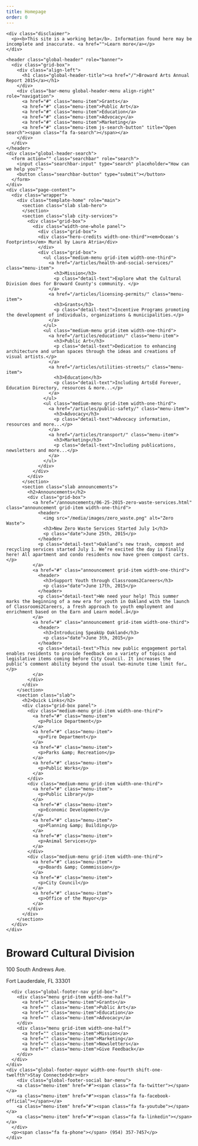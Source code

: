```yaml
---
title: Homepage
order: 0
---
```


<head>
  <title>Chime Starter</title>
  <meta charset="utf-8">
  <meta http-equiv="X-UA-Compatible" content="IE=edge">
  <meta name="viewport" content="width=device-width, initial-scale=1, maximum-scale=1">
  <meta name="description" content="A starter kit for government sites built with the Chime CMS
  ">
  <script src="https://use.typekit.net/ruo2kru.js"></script>
<script>try{Typekit.load({ async: true });}catch(e){}</script>
  <link rel="stylesheet" href="/css/main.css">
  <link rel="stylesheet" href="//maxcdn.bootstrapcdn.com/font-awesome/4.3.0/css/font-awesome.min.css">
  <link rel="canonical" href="//">
  <link rel="alternate" type="application/rss+xml" title="Chime Starter" href="//feed.xml" />
  <!--[if lt IE 9]>
    <script src="//html5shiv.googlecode.com/svn/trunk/html5.js"></script>
    <script src="//s3.amazonaws.com/nwapi/nwmatcher/nwmatcher-1.2.5-min.js"></script>
    <script src="/js/selectivizr-min-1.0.2.js"></script>
    <![endif]-->
  </head>
  <body class="homepage">

    <div class="disclaimer">
      <p><b>This site is a working beta</b>. Information found here may be incomplete and inaccurate. <a href="">Learn more</a></p>
    </div>

    <header class="global-header" role="banner">
      <div class="grid-box">
        <div class="align-left">
          <h1 class="global-header-title"><a href="/">Broward Arts Annual Report 2015</a></h1>
        </div>
        <div class="bar-menu global-header-menu align-right" role="navigation">
          <a href="#" class="menu-item">Grants</a>
          <a href="#" class="menu-item">Public Art</a>
          <a href="#" class="menu-item">Education</a>
          <a href="#" class="menu-item">Advocacy</a>
          <a href="#" class="menu-item">Marketing</a>
          <a href="#" class="menu-item js-search-button" title="Open search"><span class="fa fa-search"></span></a>
        </div>
      </div>
    </header>
    <div class="global-header-search">
      <form action="" class="searchbar" role="search">
        <input class="searchbar-input" type="search" placeholder="How can we help you?">
        <button class="searchbar-button" type="submit"></button>
      </form>
    </div>
    <div class="page-content">
      <div class="wrapper">
        <div class="template-home" role="main">
          <section class="slab slab-hero">
          </section>
          <section class="slab city-services">
            <div class="grid-box">
              <div class="width-one-whole panel">
                <div class="grid-box">
                <div class="hero-credits width-one-third"><em>Ocean's Footprints</em> Mural by Laura Atria</div>
                </div>
                <div class="grid-box">
                  <ul class="medium-menu grid-item width-one-third">
                    <a href="/articles/health-and-social-services/" class="menu-item">
                      <h3>Mission</h3>
                      <p class="detail-text">Explore what the Cultural Division does for Broward County's community. </p>
                    </a>  
                    <a href="/articles/licensing-permits/" class="menu-item">
                      <h3>Grants</h3>
                      <p class="detail-text">Incentive Programs promoting the development of individuals, organizations & municipalities.</p>
                    </a>   
                  </ul>
                  <ul class="medium-menu grid-item width-one-third">
                    <a href="/articles/education/" class="menu-item">
                      <h3>Public Art</h3>
                      <p class="detail-text">Dedication to enhancing architecture and urban spaces through the ideas and creations of visual artists.</p>
                    </a>  
                    <a href="/articles/utilities-streets/" class="menu-item">
                      <h3>Education</h3>
                      <p class="detail-text">Including ArtsEd Forever, Education Directory, resources & more...</p>
                    </a>   
                  </ul>
                  <ul class="medium-menu grid-item width-one-third">
                    <a href="/articles/public-safety/" class="menu-item">
                      <h3>Advocacy</h3>
                      <p class="detail-text">Advocacy information, resources and more...</p>
                    </a>  
                    <a href="/articles/transport/" class="menu-item">
                      <h3>Marketing</h3>
                      <p class="detail-text">Including publications, newsletters and more...</p>
                    </a>  
                  </ul>
                </div>
              </div>
            </div>
          </section>
          <section class="slab announcements">
            <h2>Announcements</h2>
            <div class="grid-box">
              <a href="/announcements/06-25-2015-zero-waste-services.html" class="announcement grid-item width-one-third">
                <header>
                  <img src="/media/images/zero_waste.png" alt="Zero Waste">
                  <h3>New Zero Waste Services Started July 1</h3>
                  <p class="date">June 25th, 2015</p>
                </header>
                <p class="detail-text">Oakland’s new trash, compost and recycling services started July 1. We’re excited the day is finally here! All apartment and condo residents now have green compost carts.</p>
              </a>
              <a href="#" class="announcement grid-item width-one-third">
                <header>
                  <h3>Support Youth through Classrooms2Careers</h3>
                  <p class="date">June 17th, 2015</p>
                </header>
                <p class="detail-text">We need your help! This summer marks the beginning of a new era for youth in Oakland with the launch of Classrooms2Careers, a fresh approach to youth employment and enrichment based on the Earn and Learn model.å</p>
              </a>
              <a href="#" class="announcement grid-item width-one-third">
                <header>
                  <h3>Introducing SpeakUp Oakland</h3>
                  <p class="date">June 3th, 2015</p>
                </header>
                <p class="detail-text">This new public engagement portal enables residents to provide feedback on a variety of topics and legislative items coming before City Council. It increases the public’s comment ability beyond the usual two-minute time limit for…</p>
              </a>
            </div>
          </div>
        </section>
        <section class="slab">
          <h2>Quick Links</h2>
          <div class="grid-box panel">
            <div class="medium-menu grid-item width-one-third">
              <a href="#" class="menu-item">
                <p>Police Department</p>
              </a>
              <a href="#" class="menu-item">
                <p>Fire Department</p>
              </a>
              <a href="#" class="menu-item">
                <p>Parks &amp; Recreation</p>
              </a>
              <a href="#" class="menu-item">
                <p>Public Works</p>
              </a>
            </div>
            <div class="medium-menu grid-item width-one-third">
              <a href="#" class="menu-item">
                <p>Public Library</p>
              </a>
              <a href="#" class="menu-item">
                <p>Economic Development</p>
              </a>
              <a href="#" class="menu-item">
                <p>Planning &amp; Building</p>
              </a>
              <a href="#" class="menu-item">
                <p>Animal Services</p>
              </a>
            </div>
            <div class="medium-menu grid-item width-one-third">
              <a href="#" class="menu-item">
                <p>Boards &amp; Commmission</p>
              </a>
              <a href="#" class="menu-item">
                <p>City Council</p>
              </a>
              <a href="#" class="menu-item">
                <p>Office of the Mayor</p>
              </a>
            </div>
          </div>
        </section>
      </div>
    </div>
  </div>
<footer class="global-footer" role="contentinfo">
  <div class="grid-box">
    <div class="grid-item width-one-fourth">
      <h1 class="global-footer-title h3">Broward Cultural Division</h1>
      <div class="address">
        <p>100 South Andrews Ave.</p>
        <p>Fort Lauderdale, FL 33301</p>
      </div>
    </div>
    <div class="grid-item width-one-third shift-one-twelfth">

      <div class="global-footer-nav grid-box">
        <div class="menu grid-item width-one-half">
          <a href="" class="menu-item">Grants</a>      
          <a href="" class="menu-item">Public Art</a>
          <a href="" class="menu-item">Education</a>
          <a href="" class="menu-item">Advocacy</a>
        </div>
        <div class="menu grid-item width-one-half">
          <a href="" class="menu-item">Mission</a>
          <a href="" class="menu-item">Marketing</a>
          <a href="" class="menu-item">Newsletters</a>
          <a href="" class="menu-item">Give Feedback</a>
        </div>
      </div>
    </div>
    <div class="global-footer-mayor width-one-fourth shift-one-twelfth">Stay Connected<br><br>
        <div class="global-footer-social bar-menu">
        <a class="menu-item" href="#"><span class="fa fa-twitter"></span></a>   
        <a class="menu-item" href="#"><span class="fa fa-facebook-official"></span></a>
        <a class="menu-item" href="#"><span class="fa fa-youtube"></span></a>
        <a class="menu-item" href="#"><span class="fa fa-linkedin"></span></a>
      </div>
      <p><span class="fa fa-phone"></span> (954) 357-7457</p>
    </div>
  </div>
</footer>
    <!--[if lt IE 9]>
      <script src="/js/rem.min.js"></script>
      <script src="//cdnjs.cloudflare.com/ajax/libs/respond.js/1.1.0/respond.min.js"></script>
      <![endif]-->
      <script src="/js/jquery-1.11.2.min.js"></script>
      <script src="/js/site.js"></script>
    </body>
